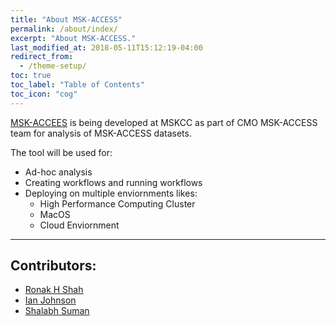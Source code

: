 ```yaml
---
title: "About MSK-ACCESS"
permalink: /about/index/
excerpt: "About MSK-ACCESS."
last_modified_at: 2018-05-11T15:12:19-04:00
redirect_from:
  - /theme-setup/
toc: true
toc_label: "Table of Contents"
toc_icon: "cog"
---
```

[MSK-ACCEES](https://github.com/msk-access) is being developed at MSKCC as part of CMO MSK-ACCESS team for analysis of MSK-ACCESS datasets.

The tool will be used for:

- Ad-hoc analysis
- Creating workflows and running workflows
- Deploying on multiple enviornments likes:
  - High Performance Computing Cluster
  - MacOS
  - Cloud Enviornment

- - - -

## Contributors:

- [Ronak H Shah](https://www.github.com/rhshah)
- [Ian Johnson](https://github.com/ionox0)
- [Shalabh Suman](https://github.com/shalabhsuman)